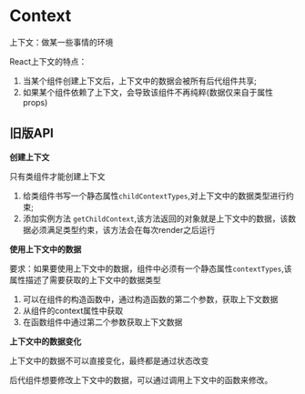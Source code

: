# Context

上下文：做某一些事情的环境


React上下文的特点：
1. 当某个组件创建上下文后，上下文中的数据会被所有后代组件共享;
2. 如果某个组件依赖了上下文，会导致该组件不再纯粹(数据仅来自于属性props)

## 旧版API

**创建上下文**

只有类组件才能创建上下文

1. 给类组件书写一个静态属性```childContextTypes```,对上下文中的数据类型进行约束;
2. 添加实例方法 ```getChildContext```,该方法返回的对象就是上下文中的数据，该数据必须满足类型约束，该方法会在每次render之后运行

**使用上下文中的数据**

要求：如果要使用上下文中的数据，组件中必须有一个静态属性```contextTypes```,该属性描述了需要获取的上下文中的数据类型

1. 可以在组件的构造函数中，通过构造函数的第二个参数，获取上下文数据
2. 从组件的context属性中获取
3. 在函数组件中通过第二个参数获取上下文数据

**上下文中的数据变化**

上下文中的数据不可以直接变化，最终都是通过状态改变

后代组件想要修改上下文中的数据，可以通过调用上下文中的函数来修改。